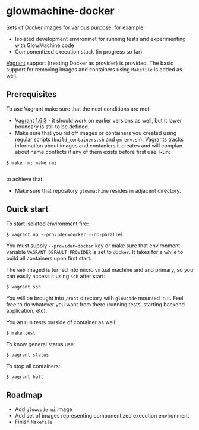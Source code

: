 glowmachine-docker
==================

Sets of [Docker](https://www.docker.com/whatisdocker/) images for various purpose, for example:
- Isolated development environmet for running tests and experimenting with GlowMachine code
- Componentized execution stack (in progress so far)

[Vagrant](http://docs.vagrantup.com/v2/why-vagrant/index.html) support (treating Docker as provider) is provided. The basic support for removing images and containers using `Makefile` is added as well.

Prerequisites
-------------

To use Vagrant make sure that the next conditions are met:
- [Vagrant 1.6.3](https://www.vagrantup.com/download-archive/v1.6.3.html) - it should work on earlier versions as well, but it lower boundary is still to be defined.
- Make sure that you rid off images or containers you created using regular scripts (`build_containers.sh` and `gm-env.sh`). Vagrants tracks information about images and contaniers it creates and will complan about name conflicts if any of them exists before first use. Run:
```
$ make rm; make rmi
  
```
to achieve that.
- Make sure that repository `glowmachine` resides in adjacent directory.

Quick start
-----------

To start isolated environment fire:
```
$ vagrant up --provider=docker --no-parallel
```
You must supply `--provider=docker` key or make sure that environment variable `VAGRANT_DEFAULT_PROVIDER` is set to `docker`. It takes for a while to build all containers upon first start.

The `web` imaged is turned into micro virtual machine and and primary, so you can easily access it using `ssh` after start:
```
$ vagrant ssh

```
You will be brought into `/root` directory with `glowcode` mounted in it. Feel free to do whatever you want from there (running tests, starting backend application, etc).

You an run tests ourside of container as well:
```
$ make test
```

To know general status use:
```
$ vagrant status
```

To stop all containers:
```
$ vagrant halt
```

Roadmap
-------
- Add `glowcode-ui` image
- Add set of images representing componentized execution environment
- Finish `Makefile`
